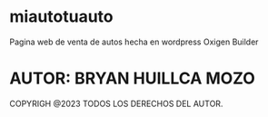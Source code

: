 # miautotuauto
Pagina web de venta de autos hecha en wordpress Oxigen Builder

# AUTOR: BRYAN HUILLCA MOZO

COPYRIGH @2023 TODOS LOS DERECHOS DEL AUTOR.
